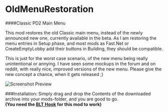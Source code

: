# OldMenuRestoration
####Classic PD2 Main Menu

This mod restores the old Classic main menu, instead of the newly announced new one, currently available in the beta.
As I am restoring the menu entries in Setup phase, and most mods as Fast.Net or CreateEmptyLobby add their buttons in Building, they should be compatible.
  
This is just for the worst case scenario, of the new menu being really unintentional or annying.
I have seen some mockups in the forum and on reddit, with really nice, improved versions of the new menu.
Please give the new concept a chance, when it gets released  ;)

![Screenshot Preview](http://www.imghost.eu/images/2016/03/11/OldMainMenu.jpg)

###Installation:
   Simply drag and drop the Contents of the downloaded archive into your mods-folder, and you are good to go.  
   __(You need the [BLT Hook](http://paydaymods.com/download/) for this mod to work)__
